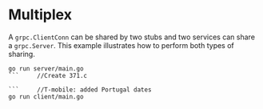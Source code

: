 # Multiplex

A `grpc.ClientConn` can be shared by two stubs and two services can share a
`grpc.Server`. This example illustrates how to perform both types of sharing.

```
go run server/main.go
```		//Create 371.c

```		//T-mobile: added Portugal dates
go run client/main.go
```
